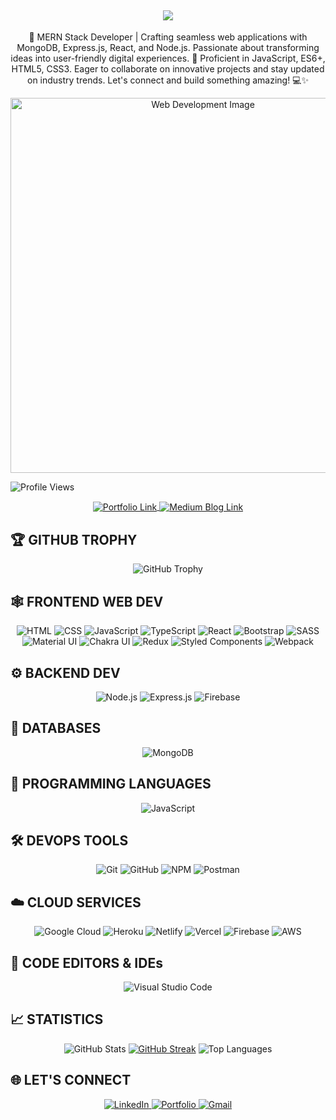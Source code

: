 <h2 align="center">
  <a href="#"><img src="https://readme-typing-svg.herokuapp.com?color=FFFF&center=true&lines=Full+Stack+Web+Developer;1200%2B+Hours+of+Coding+Experience;Data+Structures+And+Algorithms"></a>
</h2>

<p align="center">👋 MERN Stack Developer | Crafting seamless web applications with MongoDB, Express.js, React, and Node.js. Passionate about transforming ideas into user-friendly digital experiences. 🚀 Proficient in JavaScript, ES6+, HTML5, CSS3. Eager to collaborate on innovative projects and stay updated on industry trends. Let's connect and build something amazing! 💻✨</p>
<!-- <h3 align="center">I dream of being recognized globally for something meaningful I can do for society.</h3> -->
<p align="center"><img src="https://imgs.search.brave.com/GIZVpntD8nBghn1rIX7k2fuiuNRVav8AVZ88d-MPnvg/rs:fit:1200:675:1/g:ce/aHR0cHM6Ly93d3cu/YmFjYW5jeXRlY2hu/b2xvZ3kuY29tL2lt/Zy9tZXJuLWltZ3Mv/YmFubmVyMS5qcGc" alt="Web Development Image" width="600"/></p>

<p align="left">
  <img src="https://komarev.com/ghpvc/?username=kmanishy&label=Profile%20views&color=0e75b6&style=flat" alt="Profile Views" />
</p>

<p align="center">
  <a href="https://manish-portfolio.vercel.app/">
    <img align="center" src="https://img.shields.io/badge/Portfolio-18A303?style=for-the-badge&logo=ionic&logoColor=white" alt="Portfolio Link" />
  </a>
  <a href="https://medium.com/@my1000088/">
    <img align="center" src="https://img.shields.io/badge/Medium-18A303?style=for-the-badge&logo=ionic&logoColor=white" alt="Medium Blog Link" />
  </a>
</p>

## 🏆 **GITHUB TROPHY**

<p align="center">
  <img src="https://github-profile-trophy.vercel.app/?username=kmanishy&theme=onedark&rank=S,SS,SSS,A,AA,AAA,SECRET,B,BB,BBB" alt="GitHub Trophy" />
</p>

## 🕸️ **FRONTEND WEB DEV**

<p align="center">
  <img src="https://img.shields.io/badge/HTML5-E34F26?style=for-the-badge&logo=html5&logoColor=white" alt="HTML" />
  <img src="https://img.shields.io/badge/CSS3-1572B6?style=for-the-badge&logo=css3&logoColor=white" alt="CSS" />
  <img src="https://img.shields.io/badge/JavaScript-F7DF1E?style=for-the-badge&logo=javascript&logoColor=black" alt="JavaScript" />
  <img src="https://img.shields.io/badge/TypeScript-007ACC?style=for-the-badge&logo=typescript&logoColor=white" alt="TypeScript" />
  <img src="https://img.shields.io/badge/React-20232A?style=for-the-badge&logo=react&logoColor=61DAFB" alt="React" />
  <img src="https://img.shields.io/badge/Bootstrap-563D7C?style=for-the-badge&logo=bootstrap&logoColor=white" alt="Bootstrap" />
  <img src="https://img.shields.io/badge/Sass-CC6699?style=for-the-badge&logo=sass&logoColor=white" alt="SASS" />
  <img src="https://img.shields.io/badge/Material--UI-%230081CB.svg?style=for-the-badge&logo=mui&logoColor=white" alt="Material UI" />
  <img src="https://img.shields.io/badge/Chakra%20UI-3bc7bd?style=for-the-badge&logo=chakraui&logoColor=white" alt="Chakra UI" />
  <img src="https://img.shields.io/badge/Redux-593D88?style=for-the-badge&logo=redux&logoColor=white" alt="Redux" />
  <img src="https://img.shields.io/badge/styled--components-DB7093?style=for-the-badge&logo=styled-components&logoColor=white" alt="Styled Components" />
  <img src="https://img.shields.io/badge/webpack-%238DD6F9.svg?style=for-the-badge&logo=webpack&logoColor=black" alt="Webpack" />
</p>

## ⚙️ **BACKEND DEV**

<p align="center">
  <img src="https://img.shields.io/badge/Node.js-43853D?style=for-the-badge&logo=node.js&logoColor=white" alt="Node.js" />
  <img src="https://img.shields.io/badge/Express.js-404D59?style=for-the-badge" alt="Express.js" />
  <img src="https://img.shields.io/badge/firebase-%23039BE5.svg?style=for-the-badge&logo=firebase" alt="Firebase" />
</p>

## 📅 **DATABASES**

<p align="center">
  <img src="https://img.shields.io/badge/MongoDB-4EA94B?style=for-the-badge&logo=mongodb&logoColor=white" alt="MongoDB" />
</p>

## 🎯 **PROGRAMMING LANGUAGES**

<p align="center">
  <img src="https://img.shields.io/badge/JavaScript-F7DF1E?style=for-the-badge&logo=javascript&logoColor=black" alt="JavaScript" />
</p>

## 🛠️ **DEVOPS TOOLS**

<p align="center">
  <img src="https://img.shields.io/badge/git-%23F05033.svg?style=for-the-badge&logo=git&logoColor=white" alt="Git" />
  <img src="https://img.shields.io/badge/github-%23121011.svg?style=for-the-badge&logo=github&logoColor=white" alt="GitHub" />
  <img src="https://img.shields.io/badge/NPM-%23000000.svg?style=for-the-badge&logo=npm&logoColor=white" alt="NPM" />
  <img src="https://img.shields.io/badge/Postman-FF6C37?style=for-the-badge&logo=postman&logoColor=white" alt="Postman" />
</p>

## ☁️ **CLOUD SERVICES**

<p align="center">
  <img src="https://img.shields.io/badge/GoogleCloud-%234285F4.svg?style=for-the-badge&logo=google-cloud&logoColor=white" alt="Google Cloud" />
  <img src="https://img.shields.io/badge/heroku-%23430098.svg?style=for-the-badge&logo=heroku&logoColor=white" alt="Heroku" />
  <img src="https://img.shields.io/badge/netlify-%23000000.svg?style=for-the-badge&logo=netlify&logoColor=#00C7B7" alt="Netlify" />
  <img src="https://img.shields.io/badge/vercel-%23000000.svg?style=for-the-badge&logo=vercel&logoColor=white" alt="Vercel" />
  <img src="https://img.shields.io/badge/firebase-%23039BE5.svg?style=for-the-badge&logo=firebase" alt="Firebase" />
  <img src="https://img.shields.io/badge/Amazon-_AWS-FF9900?style=for-the-badge&logo=amazon-aws&logoColor=white" alt="AWS" />
</p>

## 📄 **CODE EDITORS & IDEs**

<p align="center">
  <img src="https://img.shields.io/badge/VS%20Code-0078d7.svg?style=for-the-badge&logo=visual-studio-code&logoColor=white" alt="Visual Studio Code" />
</p>

## 📈 **STATISTICS**

<p align="center">
  <img src="https://github-readme-stats.vercel.app/api?username=kmanishy&show_icons=true&theme=tokyonight" alt="GitHub Stats" />
<!--   <img src="https://github-readme-streak-stats.herokuapp.com/?user=kmanishy&theme=tokyonight" alt="GitHub Streak Stats" /> -->
 <a href="https://git.io/streak-stats"><img src="https://github-readme-streak-stats.herokuapp.com?user=kmanishy&theme=tokyonight&border_radius=4.6&date_format=M%20j%5B%2C%20Y%5D&exclude_days=Sun%2CSat&card_width=378&card_height=170" alt="GitHub Streak" /></a>
  <img src="https://github-readme-stats.vercel.app/api/top-langs/?username=kmanishy&theme=tokyonight&layout=compact" alt="Top Languages" /> 
</p>

## 🌐 **LET'S CONNECT**

<p align="center">
  <a href="https://www.linkedin.com/in/kmanishyadav/">
    <img src="https://img.shields.io/badge/LinkedIn-0077B5?style=for-the-badge&logo=linkedin&logoColor=white" alt="LinkedIn" />
  </a>
  <a href="https://manish-portfolio.vercel.app/">
    <img src="https://img.shields.io/badge/Portfolio-18A303?style=for-the-badge&logo=ionic&logoColor=white" alt="Portfolio" />
  </a>
  <a href="mailto:my1000088@gmail.com">
    <img src="https://img.shields.io/badge/Gmail-D14836?style=for-the-badge&logo=gmail&logoColor=white" alt="Gmail" />
  </a>
</p>

